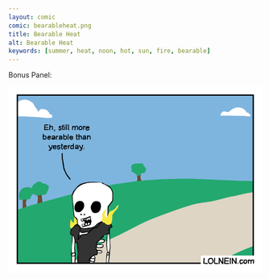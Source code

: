 ```yaml
---
layout: comic
comic: bearableheat.png
title: Bearable Heat
alt: Bearable Heat
keywords: [summer, heat, noon, hot, sun, fire, bearable]
---
```


Bonus Panel:

![PBearable Heat Bonus Panel](/images/bearableheat_bonus.png)
